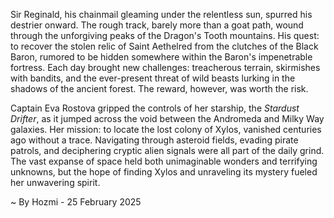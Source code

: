 
Sir Reginald, his chainmail gleaming under the relentless sun, spurred his destrier onward.  The rough track, barely more than a goat path, wound through the unforgiving peaks of the Dragon's Tooth mountains.  His quest: to recover the stolen relic of Saint Aethelred from the clutches of the Black Baron, rumored to be hidden somewhere within the Baron's impenetrable fortress.  Each day brought new challenges: treacherous terrain, skirmishes with bandits, and the ever-present threat of wild beasts lurking in the shadows of the ancient forest. The reward, however, was worth the risk.

Captain Eva Rostova gripped the controls of her starship, the *Stardust Drifter*, as it jumped across the void between the Andromeda and Milky Way galaxies. Her mission: to locate the lost colony of Xylos, vanished centuries ago without a trace. Navigating through asteroid fields, evading pirate patrols, and deciphering cryptic alien signals were all part of the daily grind. The vast expanse of space held both unimaginable wonders and terrifying unknowns, but the hope of finding Xylos and unraveling its mystery fueled her unwavering spirit.

~ By Hozmi - 25 February 2025
